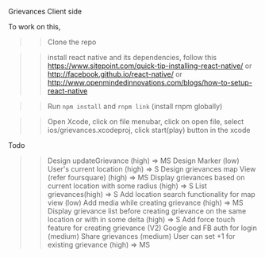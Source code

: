 Grievances Client side

To work on this,
>> Clone the repo

>> install react native and its dependencies, follow this
 https://www.sitepoint.com/quick-tip-installing-react-native/ or http://facebook.github.io/react-native/ or
 http://www.openmindedinnovations.com/blogs/how-to-setup-react-native

>> Run `npm install` and `rnpm link` (install rnpm globally)

>> Open Xcode, click on file menubar, click on open file, select ios/grievances.xcodeproj, click start(play) button in the xcode


Todo
>> Design updateGrievance (high) => MS
>> Design Marker (low)
>> User's current location (high) => S
>> Design grievances map View (refer foursquare) (high) => MS
>> Display grievances based on current location with some radius (high) => S
>> List grievances(high) => S
>> Add location search functionality  for map view (low)
>> Add media while creating grievance (high) => MS
>> Display grievance list before creating grievance on the same location or with in some delta (high) => S
>> Add force touch feature for creating grievance (V2)
>> Google and FB auth for login (medium)
>> Share grievances (medium)
>> User can set +1 for existing grievance (high) => MS
